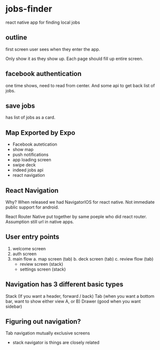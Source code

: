 # jobs-finder

react native app for finding local jobs

## outline

first screen user sees when they enter the app.

Only show it as they show up.
Each page should fill up entire screen.

## facebook authentication

one time shows, need to read from center. And some api to get back list of jobs.

## save jobs

has list of jobs as a card.

## Map Exported by Expo

- Facebook autetication
- show map
- push notifications
- app loading screen
- swipe deck
- indeed jobs api
- react navigation

## React Navigation

Why? When released we had NavigatorIOS for react native. Not immediate public support for android.

React Router Native put together by same poeple who did react router. Assumption still url in native apps.

## User entry points

1. welcome screen
2. auth screen
3. main flow
   a. map screen (tab)
   b. deck screen (tab)
   c. review flow (tab)
   - review screen (stack)
   - settings screen (stack)

## Navigation has 3 different basic types

Stack (If you want a header, forward / back)
Tab (when you want a bottom bar, want to show either view A, or B)
Drawer (good when you want sidebar)

## Figuring out navigation?

Tab navigation mutually exclusive screens

- stack navigator is things are closely related

